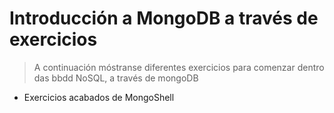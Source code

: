 # Introducción a MongoDB a través de exercicios
> A continuación móstranse diferentes exercicios para comenzar dentro das bbdd NoSQL, a través de mongoDB
- Exercicios acabados de MongoShell
